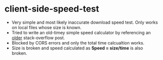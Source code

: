 # client-side-speed-test

- Very simple and most likely inaccurate download speed test. Only works on local files whose size is known.
- Tried to write an old-timey simple speed calculator by referencing an [older](https://stackoverflow.com/questions/51848255/client-side-speed-test?answertab=active#tab-top) stack-overflow post. 
- Blocked by CORS errors and only the total time calcualtion works. 
- Size is broken and speed calculated as **Speed = size/time** is also broken. 

